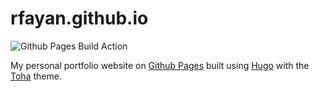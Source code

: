 # rfayan.github.io

![Github Pages Build Action](https://github.com/rfayan/rfayan.github.io/actions/workflows/deploy-site.yaml/badge.svg)

My personal portfolio website on [Github Pages](https://pages.github.com/) built using [Hugo](https://gohugo.io/) with the [Toha](https://github.com/hugo-toha/toha) theme.
